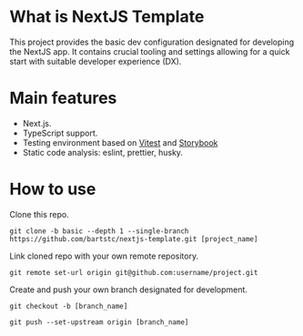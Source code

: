 # What is NextJS Template

This project provides the basic dev configuration designated for developing the NextJS app. It contains crucial tooling and settings allowing for a quick start with suitable developer experience (DX).

# Main features

- Next.js.
- TypeScript support.
- Testing environment based on [Vitest](https://vitest.dev/) and [Storybook](https://storybook.js.org/)
- Static code analysis: eslint, prettier, husky.

# How to use

Clone this repo.

```
git clone -b basic --depth 1 --single-branch https://github.com/bartstc/nextjs-template.git [project_name]
```

Link cloned repo with your own remote repository.

```
git remote set-url origin git@github.com:username/project.git
```

Create and push your own branch designated for development.

```
git checkout -b [branch_name]
```

```
git push --set-upstream origin [branch_name]
```

